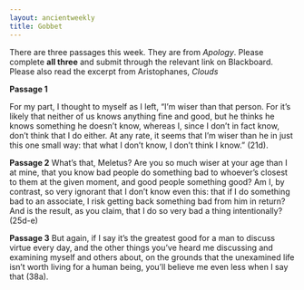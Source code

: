 ```yaml
---
layout: ancientweekly
title: Gobbet 
---
```

There are three passages this week. They are from *Apology*. Please complete **all three** and submit through the relevant link on Blackboard. Please also read the excerpt from Aristophanes, *Clouds*

**Passage 1**

For my part, I thought to myself as I left, “I’m wiser than that person. For it’s likely that neither of us knows anything fine and good, but he thinks he knows something he doesn’t know, whereas I, since I don’t in fact know, don’t think that I do either. At any rate, it seems that I’m wiser than he in just this one small way: that what I don’t know, I don’t think I know.” (21d).

**Passage 2**
What’s that, Meletus? Are you so much wiser at your age than I at mine, that you know bad people do something bad to whoever’s closest to them at the given moment, and good people something good? Am I, by contrast, so very ignorant that I don’t know even this: that if I do something bad to an associate, I risk getting back something bad from him in return? And is the result, as you claim, that I do so very bad a thing intentionally? (25d-e)

**Passage 3**
But again, if I say it’s the greatest good for a man to discuss virtue every day, and the other things you’ve heard me discussing and examining myself and others about, on the grounds that the unexamined life isn’t worth living for a human being, you’ll believe me even less when I say that (38a).



